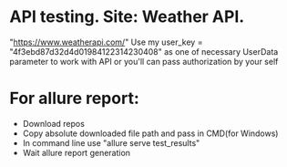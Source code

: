 # API testing. Site: Weather API. 
"https://www.weatherapi.com/"
Use my user_key = "4f3ebd87d32d4d01984122314230408" as one of necessary UserData parameter to work with API or you'll can pass authorization by your self
# For allure report:
- Download repos
- Copy absolute downloaded file path and pass in CMD(for Windows)
- In command line use "allure serve test_results"
- Wait allure report generation

